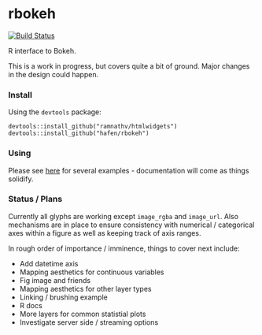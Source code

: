 # rbokeh

[![Build Status](https://travis-ci.org/hafen/rBokeh.svg?branch=master)](https://travis-ci.org/hafen/rBokeh)

R interface to Bokeh.

This is a work in progress, but covers quite a bit of ground.  Major changes in the design could happen.

### Install

Using the `devtools` package:

```
devtools::install_github("ramnathv/htmlwidgets")
devtools::install_github("hafen/rbokeh")
```

### Using

Please see [here](http://hafen.github.io/bokeh/rbokeh_examples.html) for several examples - documentation will come as things solidify.

### Status / Plans

Currently all glyphs are working except `image_rgba` and `image_url`.  Also mechanisms are in place to ensure consistency with numerical / categorical axes within a figure as well as keeping track of axis ranges.

In rough order of importance / imminence, things to cover next include:

- Add datetime axis
- Mapping aesthetics for continuous variables
- Fig image and friends
- Mapping aesthetics for other layer types
- Linking / brushing example
- R docs
- More layers for common statistial plots
- Investigate server side / streaming options

